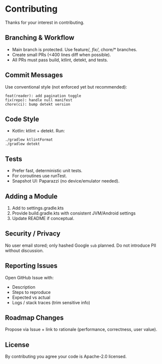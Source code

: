 # Contributing

Thanks for your interest in contributing.

## Branching & Workflow
- Main branch is protected. Use feature/*, fix/*, chore/* branches.
- Create small PRs (<400 lines diff when possible).
- All PRs must pass build, ktlint, detekt, and tests.

## Commit Messages
Use conventional style (not enforced yet but recommended):
```
feat(reader): add pagination toggle
fix(repo): handle null manifest
chore(ci): bump detekt version
```

## Code Style
- Kotlin: ktlint + detekt. Run:
```
./gradlew ktlintFormat
./gradlew detekt
```

## Tests
- Prefer fast, deterministic unit tests.
- For coroutines use runTest.
- Snapshot UI: Paparazzi (no device/emulator needed).

## Adding a Module
1. Add to settings.gradle.kts
2. Provide build.gradle.kts with consistent JVM/Android settings
3. Update README if conceptual.

## Security / Privacy
No user email stored; only hashed Google `sub` planned. Do not introduce PII without discussion.

## Reporting Issues
Open GitHub Issue with:
- Description
- Steps to reproduce
- Expected vs actual
- Logs / stack traces (trim sensitive info)

## Roadmap Changes
Propose via Issue + link to rationale (performance, correctness, user value).

## License
By contributing you agree your code is Apache-2.0 licensed.

